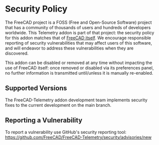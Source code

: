 # Security Policy

The FreeCAD project is a FOSS (Free and Open-Source Software) project that has a community of thousands of users and
hundreds of developers worldwide. This Telemetry addon is part of that project: the security policy for this addon
matches that of [FreeCAD itself](https://github.com/FreeCAD/FreeCAD/blob/main/SECURITY.md). We encourage responsible
reporting of security vulnerabilities that may affect users of this software, and will endeavor to address these
vulnerabilities when they are discovered.

This addon can be disabled or removed at any time without impacting the use of FreeCAD itself: once removed or
disabled via its preferences panel, no further information is transmitted until/unless it is manually re-enabled.

## Supported Versions

The FreeCAD-Telemetry addon development team implements security fixes to the current development on the main branch.

## Reporting a Vulnerability

To report a vulnerability use GitHub's security reporting tool:
https://github.com/FreeCAD/FreeCAD-Telemetry/security/advisories/new

